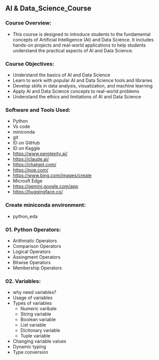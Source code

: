 ## AI & Data_Science_Course

### Course Overview:
- This course is designed to introduce students to the fundamental concepts of Artificial Intelligence (AI) and Data Science. It includes hands-on projects and real-world applications to help students understand the practical aspects of AI and Data Science.

### Course Objectives:
- Understand the basics of AI and Data Science
- Learn to work with popular AI and Data Science tools and libraries 
- Develop skills in data analysis, visualization, and machine learning
- Apply AI and Data Science concepts to real-world problems
- Understand the ethics and limitations of AI and Data Science

### Software and Tools Used:
- Python
- Vs code
- miniconda
- git
- ID on GitHub
- ID on Kaggle
- https://www.perplexity.ai/
- https://claude.ai/
- https://chatgpt.com/
- https://poe.com/
- https://www.bing.com/images/create
- Microsft Edge
- https://gemini.google.com/app
- https://huggingface.co/

### Create miniconda environment:
- python_eda

### 01. Python Operators:
   - Arithmatic Operators
   - Comparison Operators
   - Logical Operators
   - Assingment Operators
   - Bitwise Operators
   - Membership Operators

### 02. Variables:
   - why need variables?
   - Usage of variables
   - Types of variables
     - Numeric varibale
     - String variable
     - Boolean variable
     - List variable
     - Dicitonary variable
     - Tuple variable
   - Changing variable values
   - Dynamic typing
   - Type conversion
